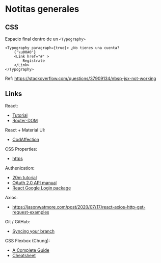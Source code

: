 # Notitas generales

## CSS

Espacio final dentro de un `<Typography>`

```{JS}
<Typography paragraph={true}> ¿No tienes una cuenta?
    {'\u00A0'}
    <Link href="#" >
        Regístrate
    </Link>
</Typography>
```
Ref: https://stackoverflow.com/questions/37909134/nbsp-jsx-not-working


## Links

React:
- [Tutorial](https://reactjs.org/tutorial/tutorial.html)
- [Router-DOM](https://reactrouter.com/web/example/basic)

React + Material UI:
- [CodAffection](https://www.youtube.com/watch?v=bL-ZwwF6wTc&list=PLjC4UKOOcfDQtvkTBfjqeWP8EJKi_WaUn&index=1)

CSS Properties:
- [https](/developer.mozilla.org/en-US/docs/Web/CSS/CSS_Properties_Reference)

Authenication:
- [20m tutorial](https://www.youtube.com/watch?v=MqczHS3Z2bc)
- [OAuth 2.0 API manual](https://developers.google.com/identity/protocols/oauth2)
- [React Google Login package](https://www.npmjs.com/package/react-google-login)

Axios:
- https://jasonwatmore.com/post/2020/07/17/react-axios-http-get-request-examples

Git / GitHub:
- [Syncing your branch](https://docs.github.com/en/desktop/contributing-and-collaborating-using-github-desktop/keeping-your-local-repository-in-sync-with-github/syncing-your-branch)

CSS Flexbox (Chung):
- [A Complete Guide](https://css-tricks.com/snippets/css/a-guide-to-flexbox/)
- [Cheatsheet](https://yoksel.github.io/flex-cheatsheet/)
